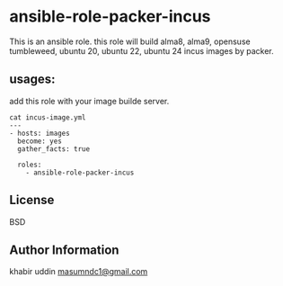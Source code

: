# ansible-role-packer-incus

This is an ansible role. this role will build alma8, alma9, opensuse tumbleweed, ubuntu 20, ubuntu 22, ubuntu 24 incus images by packer.

## usages:
add this role with your image builde server.

```
cat incus-image.yml
---
- hosts: images
  become: yes
  gather_facts: true

  roles:
    - ansible-role-packer-incus
```


## License
BSD

## Author Information
khabir uddin
masumndc1@gmail.com
